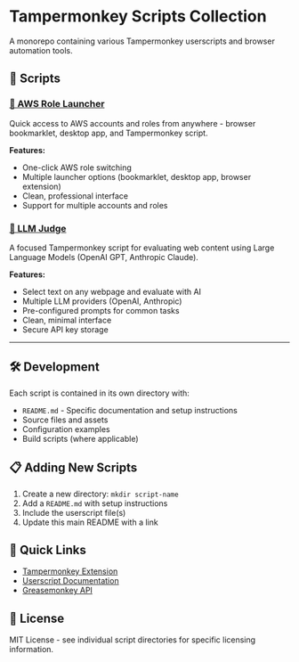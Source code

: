# Tampermonkey Scripts Collection

A monorepo containing various Tampermonkey userscripts and browser automation tools.

## 📁 Scripts

### [🚀 AWS Role Launcher](./aws-role-launcher/)
Quick access to AWS accounts and roles from anywhere - browser bookmarklet, desktop app, and Tampermonkey script.

**Features:**
- One-click AWS role switching
- Multiple launcher options (bookmarklet, desktop app, browser extension)
- Clean, professional interface
- Support for multiple accounts and roles

### [🧠 LLM Judge](./llm-judge/)
A focused Tampermonkey script for evaluating web content using Large Language Models (OpenAI GPT, Anthropic Claude).

**Features:**
- Select text on any webpage and evaluate with AI
- Multiple LLM providers (OpenAI, Anthropic)
- Pre-configured prompts for common tasks
- Clean, minimal interface
- Secure API key storage

---

## 🛠️ Development

Each script is contained in its own directory with:
- `README.md` - Specific documentation and setup instructions
- Source files and assets
- Configuration examples
- Build scripts (where applicable)

## 📋 Adding New Scripts

1. Create a new directory: `mkdir script-name`
2. Add a `README.md` with setup instructions
3. Include the userscript file(s)
4. Update this main README with a link

## 🔗 Quick Links

- [Tampermonkey Extension](https://www.tampermonkey.net/)
- [Userscript Documentation](https://www.tampermonkey.net/documentation.php)
- [Greasemonkey API](https://wiki.greasespot.net/Greasemonkey_Manual:API)

## 📄 License

MIT License - see individual script directories for specific licensing information.